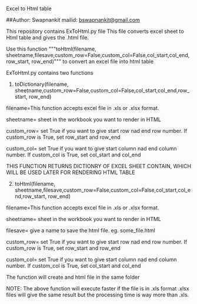 Excel to Html table

##Author: Swapnankit  mailid: bswapnankit@gmail.com

This repository contains ExToHtml.py file
This file converts excel sheet to Html table and gives the .html file.

Use this function  """toHtml(filename, sheetname,filesave,custom_row=False,custom_col=False,col_start,col_end,row_start, row_end)"""   to convert an excel file into html table

ExToHtml.py contains two functions 

1. toDictionary(filename, sheetname,custom_row=False,custom_col=False,col_start,col_end,row_start, row_end) 

filename=This function accepts excel file in .xls or .xlsx format. 

sheetname= sheet in the workbook you want to render in HTML 

custom_row= set True if you want to give start row nad end row number. If custom_row is True, set row_start and row_end

custom_col= set True if you want to give start column nad end column number. If custom_col is True, set col_start and col_end

THIS FUNCTION RETURNS DICTIONRY OF EXCEL SHEET CONTAIN, WHICH WILL BE USED LATER FOR RENDERING HTML TABLE

2. toHtml(filename, sheetname,filesave,custom_row=False,custom_col=False,col_start,col_end,row_start, row_end)

filename=This function accepts excel file in .xls or .xlsx format. 

sheetname= sheet in the workbook you want to render in HTML 

filesave= give a name to save the html file. eg. some_file.html

custom_row= set True if you want to give start row nad end row number. If custom_row is True, set row_start and row_end

custom_col= set True if you want to give start column nad end column number. If custom_col is True, set col_start and col_end

The function will create and html file in the same folder

NOTE: The above function will execute faster if the file is in .xls format
      .xlsx files will give the same result but the processing time is way more than .xls.




